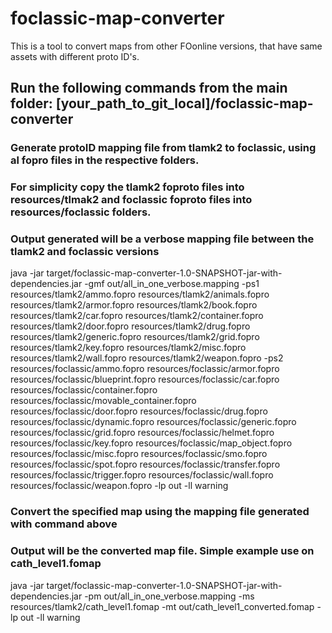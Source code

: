 # foclassic-map-converter
This is a tool to convert maps from other FOonline versions, that have same assets with different proto ID's.



##	Run the following commands from the main folder: [your_path_to_git_local]/foclassic-map-converter

###	Generate protoID mapping file from tlamk2 to foclassic, using al fopro files in the respective folders. 
###	For simplicity copy the tlamk2 foproto files into resources/tlmak2 and foclassic foproto files into resources/foclassic folders. 
###	Output generated will be a verbose mapping file between the tlamk2 and foclassic versions

java -jar target/foclassic-map-converter-1.0-SNAPSHOT-jar-with-dependencies.jar -gmf out/all_in_one_verbose.mapping -ps1 resources/tlamk2/ammo.fopro resources/tlamk2/animals.fopro resources/tlamk2/armor.fopro resources/tlamk2/book.fopro resources/tlamk2/car.fopro resources/tlamk2/container.fopro resources/tlamk2/door.fopro resources/tlamk2/drug.fopro resources/tlamk2/generic.fopro resources/tlamk2/grid.fopro resources/tlamk2/key.fopro resources/tlamk2/misc.fopro resources/tlamk2/wall.fopro resources/tlamk2/weapon.fopro -ps2 resources/foclassic/ammo.fopro resources/foclassic/armor.fopro resources/foclassic/blueprint.fopro resources/foclassic/car.fopro resources/foclassic/container.fopro resources/foclassic/movable_container.fopro resources/foclassic/door.fopro resources/foclassic/drug.fopro resources/foclassic/dynamic.fopro resources/foclassic/generic.fopro resources/foclassic/grid.fopro resources/foclassic/helmet.fopro resources/foclassic/key.fopro resources/foclassic/map_object.fopro resources/foclassic/misc.fopro resources/foclassic/smo.fopro resources/foclassic/spot.fopro resources/foclassic/transfer.fopro resources/foclassic/trigger.fopro resources/foclassic/wall.fopro resources/foclassic/weapon.fopro -lp out -ll warning

###	Convert the specified map using the mapping file generated with command above
###	Output will be the converted map file. Simple example use on cath_level1.fomap

java -jar target/foclassic-map-converter-1.0-SNAPSHOT-jar-with-dependencies.jar -pm out/all_in_one_verbose.mapping -ms resources/tlamk2/cath_level1.fomap -mt out/cath_level1_converted.fomap -lp out -ll warning

